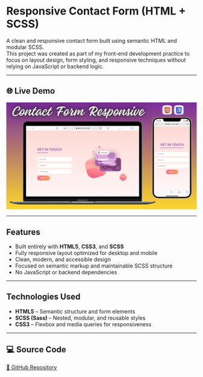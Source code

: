 # Responsive Contact Form (HTML + SCSS)

A clean and responsive contact form built using semantic HTML and modular SCSS.  
This project was created as part of my front-end development practice to focus on layout design, form styling, and responsive techniques without relying on JavaScript or backend logic.

---

## 🌐 Live Demo

[![Website Preview](assets/images/contact.png
)](https://nufail-01.github.io/Contact-form/)

---

## Features

- Built entirely with **HTML5**, **CSS3**, and **SCSS**
- Fully responsive layout optimized for desktop and mobile
- Clean, modern, and accessible design
- Focused on semantic markup and maintainable SCSS structure
- No JavaScript or backend dependencies

---

## Technologies Used

- **HTML5** – Semantic structure and form elements
- **SCSS (Sass)** – Nested, modular, and reusable styles
- **CSS3** – Flexbox and media queries for responsiveness

---

## 💻 Source Code

[🔗 GitHub Repository](https://github.com/nufail-01/Loruki-Cloud-Hosting)
